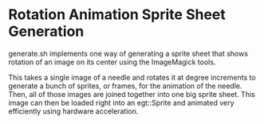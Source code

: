 # Rotation Animation Sprite Sheet Generation

generate.sh implements one way of generating a sprite sheet that shows rotation
of an image on its center using the ImageMagick tools.

This takes a single image of a needle and rotates it at degree increments to
generate a bunch of sprites, or frames, for the animation of the needle.  Then,
all of those images are joined together into one big sprite sheet.  This image
can then be loaded right into an egt::Sprite and animated very efficiently using
hardware acceleration.
